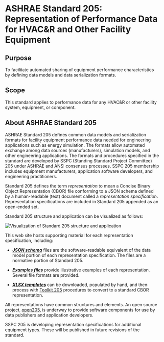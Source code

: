 # ASHRAE Standard 205: Representation of Performance Data for HVAC&R and Other Facility Equipment

## Purpose

To facilitate automated sharing of equipment performance characteristics by defining data models and data serialization formats.

## Scope

This standard applies to performance data for any HVAC&R or other facility system, equipment, or component.

## About ASHRAE Standard 205

ASHRAE Standard 205 defines common data models and serialization formats for facility equipment performance data needed for engineering applications such as energy simulation.  The formats allow automated exchange among data sources (manufacturers), simulation models, and other engineering applications. The formats and procedures specified in the standard are developed by SSPC (Standing Standard Project Committee) 205 under ASHRAE and ANSI consensus processes. SSPC 205 membership includes equipment manufacturers, application software developers, and engineering practitioners.

Standard 205 defines the term *representation* to mean a Concise Binary Object Representation (CBOR) file conforming to a JSON schema defined by a human-readable (text) document called a *representation specification*.  Representation specifications are included in Standard 205 appended as an open-ended set.

Standard 205 structure and application can be visualized as follows:

![Visualization of Standard 205 structure and application](assets/images/standard-205-diagram.svg)

This web site hosts supporting material for each representation specification, including:

- [***JSON schema***](schema.html) files are the software-readable equivalent of the data model portion of each representation specification.  The files are a normative portion of Standard 205.

- [***Examples files***](examples.html) provide illustrative examples of each representation.  Several file formats are provided.

- [***XLSX templates***](templates.html) can be downloaded, populated by hand, and then process with [Toolkit 205](tk205.html) procedures to convert to a standard CBOR representation.

All representations have common structures and elements.  An open source project, [open205](https://github.com/open205), is underway to provide software components for use by data publishers and application developers.

SSPC 205 is developing representation specifications for additional equipment types.  These will be published in future revisions of the standard.
